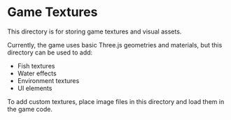 # Game Textures

This directory is for storing game textures and visual assets.

Currently, the game uses basic Three.js geometries and materials, but this directory can be used to add:
- Fish textures
- Water effects
- Environment textures
- UI elements

To add custom textures, place image files in this directory and load them in the game code. 